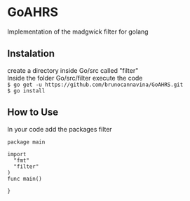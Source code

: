 # GoAHRS
Implementation of the madgwick filter for golang

## Instalation
create a directory inside Go/src called "filter"<br/>
Inside the folder Go/src/filter execute the code<br/>
`$ go get -u https://github.com/brunocannavina/GoAHRS.git`<br/>
`$ go install`<br/>

## How to Use
In your code add the packages filter<br/>

```
package main

import
  "fmt"
  "filter"
)
func main()

}
```

